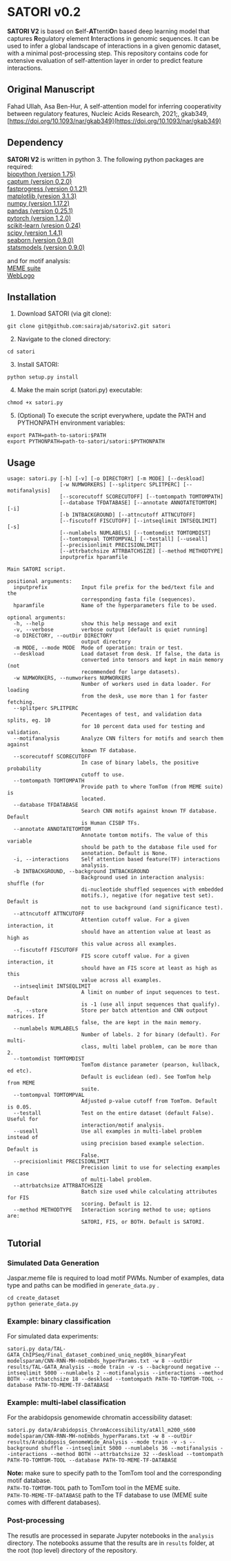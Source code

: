 # SATORI v0.2
**SATORI V2** is based on **S**elf-**AT**tenti**O**n based deep learning model that captures **R**egulatory element **I**nteractions in genomic sequences. It can be used to infer a global landscape of interactions in a given genomic dataset, with a minimal post-processing step. This repository contains code for extensive evaluation of self-attention layer in order to predict feature interactions.

## Original Manuscript
Fahad Ullah, Asa Ben-Hur, A self-attention model for inferring cooperativity between regulatory features, Nucleic Acids Research, 2021;, gkab349, [https://doi.org/10.1093/nar/gkab349](https://doi.org/10.1093/nar/gkab349)

## Dependency
**SATORI V2** is written in python 3. The following python packages are required:  
[biopython (version 1.75)](https://biopython.org)  
[captum (version 0.2.0)](https://captum.ai)  
[fastprogress (version 0.1.21)](https://github.com/fastai/fastprogress)  
[matplotlib (vresion 3.1.3)](https://matplotlib.org)  
[numpy (version 1.17.2)](www.numpy.org)   
[pandas (version 0.25.1)](www.pandas.pydata.org)  
[pytorch (version 1.2.0)](https://pytorch.org)  
[scikit-learn (vresion 0.24)](https://scikit-learn.org/stable/)  
[scipy (version 1.4.1)](www.scipy.org)  
[seaborn (version 0.9.0)](https://seaborn.pydata.org)  
[statsmodels (version 0.9.0)](http://www.statsmodels.org/stable/index.html)  

and for motif analysis:  
[MEME suite](http://meme-suite.org/doc/download.html)  
[WebLogo](https://weblogo.berkeley.edu)

## Installation
1. Download SATORI (via git clone):
```
git clone git@github.com:sairajab/satoriv2.git satori
```
2. Navigate to the cloned directory:
```
cd satori
```
3. Install SATORI:
```
python setup.py install
```
4. Make the main script (satori.py) executable:
```
chmod +x satori.py
```
5. (Optional) To execute the script everywhere, update the PATH and PYTHONPATH environment variables:
```
export PATH=path-to-satori:$PATH
export PYTHONPATH=path-to-satori/satori:$PYTHONPATH
```

## Usage
```
usage: satori.py [-h] [-v] [-o DIRECTORY] [-m MODE] [--deskload]
                 [-w NUMWORKERS] [--splitperc SPLITPERC] [--motifanalysis]
                 [--scorecutoff SCORECUTOFF] [--tomtompath TOMTOMPATH]
                 [--database TFDATABASE] [--annotate ANNOTATETOMTOM] [-i]
                 [-b INTBACKGROUND] [--attncutoff ATTNCUTOFF]
                 [--fiscutoff FISCUTOFF] [--intseqlimit INTSEQLIMIT] [-s]
                 [--numlabels NUMLABELS] [--tomtomdist TOMTOMDIST]
                 [--tomtompval TOMTOMPVAL] [--testall] [--useall]
                 [--precisionlimit PRECISIONLIMIT]
                 [--attrbatchsize ATTRBATCHSIZE] [--method METHODTYPE]
                 inputprefix hparamfile

Main SATORI script.

positional arguments:
  inputprefix           Input file prefix for the bed/text file and the
                        corresponding fasta file (sequences).
  hparamfile            Name of the hyperparameters file to be used.

optional arguments:
  -h, --help            show this help message and exit
  -v, --verbose         verbose output [default is quiet running]
  -o DIRECTORY, --outDir DIRECTORY
                        output directory
  -m MODE, --mode MODE  Mode of operation: train or test.
  --deskload            Load dataset from desk. If false, the data is
                        converted into tensors and kept in main memory (not
                        recommended for large datasets).
  -w NUMWORKERS, --numworkers NUMWORKERS
                        Number of workers used in data loader. For loading
                        from the desk, use more than 1 for faster fetching.
  --splitperc SPLITPERC
                        Pecentages of test, and validation data splits, eg. 10
                        for 10 percent data used for testing and validation.
  --motifanalysis       Analyze CNN filters for motifs and search them against
                        known TF database.
  --scorecutoff SCORECUTOFF
                        In case of binary labels, the positive probability
                        cutoff to use.
  --tomtompath TOMTOMPATH
                        Provide path to where TomTom (from MEME suite) is
                        located.
  --database TFDATABASE
                        Search CNN motifs against known TF database. Default
                        is Human CISBP TFs.
  --annotate ANNOTATETOMTOM
                        Annotate tomtom motifs. The value of this variable
                        should be path to the database file used for
                        annotation. Default is None.
  -i, --interactions    Self attention based feature(TF) interactions
                        analysis.
  -b INTBACKGROUND, --background INTBACKGROUND
                        Background used in interaction analysis: shuffle (for
                        di-nucleotide shuffled sequences with embedded
                        motifs.), negative (for negative test set). Default is
                        not to use background (and significance test).
  --attncutoff ATTNCUTOFF
                        Attention cutoff value. For a given interaction, it
                        should have an attention value at least as high as
                        this value across all examples.
  --fiscutoff FISCUTOFF
                        FIS score cutoff value. For a given interaction, it
                        should have an FIS score at least as high as this
                        value across all examples.
  --intseqlimit INTSEQLIMIT
                        A limit on number of input sequences to test. Default
                        is -1 (use all input sequences that qualify).
  -s, --store           Store per batch attention and CNN outpout matrices. If
                        false, the are kept in the main memory.
  --numlabels NUMLABELS
                        Number of labels. 2 for binary (default). For multi-
                        class, multi label problem, can be more than 2.
  --tomtomdist TOMTOMDIST
                        TomTom distance parameter (pearson, kullback, ed etc).
                        Default is euclidean (ed). See TomTom help from MEME
                        suite.
  --tomtompval TOMTOMPVAL
                        Adjusted p-value cutoff from TomTom. Default is 0.05.
  --testall             Test on the entire dataset (default False). Useful for
                        interaction/motif analysis.
  --useall              Use all examples in multi-label problem instead of
                        using precision based example selection. Default is
                        False.
  --precisionlimit PRECISIONLIMIT
                        Precision limit to use for selecting examples in case
                        of multi-label problem.
  --attrbatchsize ATTRBATCHSIZE
                        Batch size used while calculating attributes for FIS
                        scoring. Default is 12.
  --method METHODTYPE   Interaction scoring method to use; options are:
                        SATORI, FIS, or BOTH. Default is SATORI.
```

## Tutorial
### Simulated Data Generation
Jaspar.meme file is required to load motif PWMs. Number of examples, data type and paths can be modified in ```generate_data.py``` .
```
cd create_dataset
python generate_data.py
```

### Example: binary classification
For simulated data experiments:  
```
satori.py data/TAL-GATA_ChIPSeq/Final_dataset_combined_uniq_neg80k_binaryFeat modelsparam/CNN-RNN-MH-noEmbds_hyperParams.txt -w 8 --outDir results/TAL-GATA_Analysis --mode train -v -s --background negative --intseqlimit 5000 --numlabels 2 --motifanalysis --interactions --method BOTH --attrbatchsize 18 --deskload --tomtompath PATH-TO-TOMTOM-TOOL --database PATH-TO-MEME-TF-DATABASE
```
### Example: multi-label classification
For the arabidopsis genomewide chromatin accessibility dataset:  
```
satori.py data/Arabidopsis_ChromAccessibility/atAll_m200_s600 modelsparam/CNN-RNN-MH-noEmbds_hyperParams.txt -w 8 --outDir results/Arabidopsis_GenomeWide_Analysis --mode train -v -s --background shuffle --intseqlimit 5000 --numlabels 36 --motifanalysis --interactions --method BOTH --attrbatchsize 32 --deskload --tomtompath PATH-TO-TOMTOM-TOOL --database PATH-TO-MEME-TF-DATABASE
```
**Note:** make sure to specify path to the TomTom tool and the corresponding motif database.  
```PATH-TO-TOMTOM-TOOL``` path to TomTom tool in the MEME suite.  
```PATH-TO-MEME-TF-DATABASE``` path to the TF database to use (MEME suite comes with different databases).

### Post-processing
The resutls are processed in separate Jupyter notebooks in the `analysis` directory. The notebooks assume that the results are in ``results`` folder, at the root (top level) directory of the repository.

